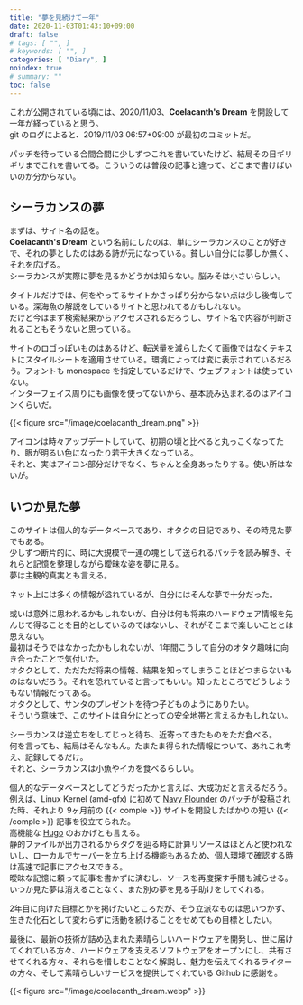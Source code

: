 ```yaml
---
title: "夢を見続けて一年"
date: 2020-11-03T01:43:10+09:00
draft: false
# tags: [ "", ]
# keywords: [ "", ]
categories: [ "Diary", ]
noindex: true
# summary: ""
toc: false
---
```


これが公開されている頃には、2020/11/03、**Coelacanth's Dream** を開設して一年が経っていると思う。  
git のログによると、2019/11/03 06:57+09:00 が最初のコミットだ。  

パッチを待っている合間合間に少しずつこれを書いていたけど、結局その日ギリギリまでこれを書いてる。こういうのは普段の記事と違って、どこまで書けばいいのか分からない。  

## シーラカンスの夢

まずは、サイト名の話を。  
**Coelacanth's Dream** という名前にしたのは、単にシーラカンスのことが好きで、それの夢としたのはある詩が元になっている。貧しい自分には夢しか無く、それを広げる。  
シーラカンスが実際に夢を見るかどうかは知らない。脳みそは小さいらしい。  

タイトルだけでは、何をやってるサイトかさっぱり分からない点は少し後悔している。深海魚の解説をしているサイトと思われてるかもしれない。  
だけど今はまず検索結果からアクセスされるだろうし、サイト名で内容が判断されることもそうないと思っている。  

サイトのロゴっぽいものはあるけど、転送量を減らしたくて画像ではなくテキストにスタイルシートを適用させている。環境によっては変に表示されているだろう。フォントも monospace を指定しているだけで、ウェブフォントは使っていない。  
インターフェイス周りにも画像を使ってないから、基本読み込まれるのはアイコンくらいだ。  

{{< figure src="/image/coelacanth_dream.png" >}}

アイコンは時々アップデートしていて、初期の頃と比べると丸っこくなってたり、眼が明るい色になったり若干大きくなっている。  
それと、実はアイコン部分だけでなく、ちゃんと全身あったりする。使い所はないが。  

## いつか見た夢

このサイトは個人的なデータベースであり、オタクの日記であり、その時見た夢でもある。  
少しずつ断片的に、時に大規模で一連の塊として送られるパッチを読み解き、それらと記憶を整理しながら曖昧な姿を夢に見る。  
夢は主観的真実とも言える。  

ネット上には多くの情報が溢れているが、自分にはそんな夢で十分だった。  

或いは意外に思われるかもしれないが、自分は何も将来のハードウェア情報を先んじて得ることを目的としているのではないし、それがそこまで楽しいこととは思えない。  
最初はそうではなかったかもしれないが、1年間こうして自分のオタク趣味に向き合ったことで気付いた。  
オタクとして、ただただ将来の情報、結果を知ってしまうことほどつまらないものはないだろう。それを恐れていると言ってもいい。知ったところでどうしようもない情報だってある。  
オタクとして、サンタのプレゼントを待つ子どものようにありたい。  
そういう意味で、このサイトは自分にとっての安全地帯と言えるかもしれない。  

シーラカンスは逆立ちをしてじっと待ち、近寄ってきたものをただ食べる。  
何を言っても、結局はそんなもん。たまたま得られた情報について、あれこれ考え、記録してるだけ。  
それと、シーラカンスは小魚やイカを食べるらしい。  

個人的なデータベースとしてどうだったかと言えば、大成功だと言えるだろう。  
例えば、Linux Kernel (amd-gfx) に初めて [Navy Flounder](/tags/navy_flounder) のパッチが投稿された時、それより 9ヶ月前の {{< comple >}} サイトを開設したばかりの短い {{< /comple >}} 記事を役立てられた。  
高機能な [Hugo](https://github.com/gohugoio/hugo) のおかげとも言える。  
静的ファイルが出力されるからタグを辿る時に計算リソースはほとんど使われないし、ローカルでサーバーを立ち上げる機能もあるため、個人環境で確認する時は高速で記事にアクセスできる。  
曖昧な記憶に頼って記事を書かずに済むし、ソースを再度探す手間も減らせる。  
いつか見た夢は消えることなく、また別の夢を見る手助けをしてくれる。  

2年目に向けた目標とかを掲げたいところだが、そう立派なものは思いつかず、  
生きた化石として変わらずに活動を続けることをせめてもの目標としたい。  

最後に、最新の技術が詰め込まれた素晴らしいハードウェアを開発し、世に届けてくれている方々、ハードウェアを支えるソフトウェアをオープンにし、共有させてくれる方々、それらを惜しむことなく解説し、魅力を伝えてくれるライターの方々、そして素晴らしいサービスを提供してくれている Github に感謝を。  

{{< figure src="/image/coelacanth_dream.webp" >}}

